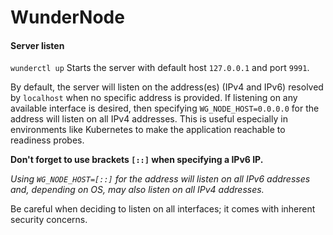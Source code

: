# WunderNode

#### Server listen

`wunderctl up` Starts the server with default host `127.0.0.1` and port `9991`.

By default, the server will listen on the address(es) (IPv4 and IPv6) resolved by `localhost` when no specific address is provided.
If listening on any available interface is desired, then specifying `WG_NODE_HOST=0.0.0.0` for the address will
listen on all IPv4 addresses. This is useful especially in environments like Kubernetes to make the application reachable to
readiness probes.

**Don't forget to use brackets `[::]` when specifying a IPv6 IP.**

_Using `WG_NODE_HOST=[::]` for the address will listen on all IPv6 addresses and, depending on OS, may also listen
on all IPv4 addresses._

Be careful when deciding to listen on all interfaces; it comes with inherent security concerns.
